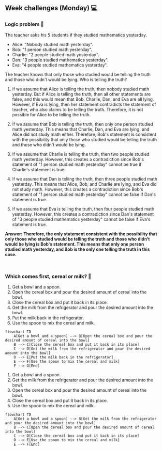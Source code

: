<h2>Week challenges (Monday) 💻</h2>

<h3>Logic problem 🧐</h3>

The teacher asks his 5 students if they studied mathematics yesterday.

* Alice: "Nobody studied math yesterday".
* Bob: "1 person studied math yesterday".
* Charlie: "2 people studied math yesterday".
* Dan: "3 people studied mathematics yesterday".
* Eva: "4 people studied mathematics yesterday".

The teacher knows that only those who studied would be telling the truth and those who didn't would be lying. Who is telling the truth?

1. If we assume that Alice is telling the truth, then nobody studied math yesterday. But if Alice is telling the truth, then all other statements are false, and this would mean that Bob, Charlie, Dan, and Eva are all lying. However, if Eva is lying, then her statement contradicts the statement of teacher, who also claims to be telling the truth. Therefore, it is not possible for Alice to be telling the truth.

2. If we assume that Bob is telling the truth, then only one person studied math yesterday. This means that Charlie, Dan, and Eva are lying, and Alice did not study math either. Therefore, Bob's statement is consistent with the possibility that only those who studied would be telling the truth and those who didn't would be lying.

3. If we assume that Charlie is telling the truth, then two people studied math yesterday. However, this creates a contradiction since Bob's statement of "1 person studied math yesterday" cannot be true if Charlie's statement is true.

4. If we assume that Dan is telling the truth, then three people studied math yesterday. This means that Alice, Bob, and Charlie are lying, and Eva did not study math. However, this creates a contradiction since Bob's statement of "1 person studied math yesterday" cannot be false if Dan's statement is true.

5. If we assume that Eva is telling the truth, then four people studied math yesterday. However, this creates a contradiction since Dan's statement of "3 people studied mathematics yesterday" cannot be false if Eva's statement is true.



<b>Answer: Therefore, the only statement consistent with the possibility that only those who studied would be telling the truth and those who didn't would be lying is Bob's statement. This means that only one person studied math yesterday, and Bob is the only one telling the truth in this case.</b>

</br>

<h3>Which comes first, cereal or milk? 🍱</h3>

1. Get a bowl and a spoon.
2. Open the cereal box and pour the desired amount of cereal into the bowl.
3. Close the cereal box and put it back in its place.
4. Get the milk from the refrigerator and pour the desired amount into the bowl.
5. Put the milk back in the refrigerator.
6. Use the spoon to mix the cereal and milk.

```mermaid
flowchart TD
    A[Get a bowl and a spoon] --> B[Open the cereal box and pour the desired amount of cereal into the bowl]
    B --> C[Close the cereal box and put it back in its place]
    C --> D[Get the milk from the refrigerator and pour the desired amount into the bowl]
    D --> E[Put the milk back in the refrigerator]
    E --> F[Use the spoon to mix the cereal and milk]
    F --> G[End]
``` 

1. Get a bowl and a spoon.
2. Get the milk from the refrigerator and pour the desired amount into the bowl.
3. Open the cereal box and pour the desired amount of cereal into the bowl.
4. Close the cereal box and put it back in its place.
5. Use the spoon to mix the cereal and milk.

```mermaid
flowchart TD
    A[Get a bowl and a spoon] --> B[Get the milk from the refrigerator and pour the desired amount into the bowl]
    B --> C[Open the cereal box and pour the desired amount of cereal into the bowl]
    C --> D[Close the cereal box and put it back in its place]
    D --> E[Use the spoon to mix the cereal and milk]
    E --> F[End]
``` 